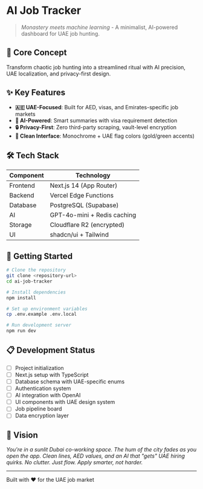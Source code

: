 # AI Job Tracker

> *Monastery meets machine learning* - A minimalist, AI-powered dashboard for UAE job hunting.

## 🎯 Core Concept

Transform chaotic job hunting into a streamlined ritual with AI precision, UAE localization, and privacy-first design.

## ✨ Key Features

- **🇦🇪 UAE-Focused**: Built for AED, visas, and Emirates-specific job markets
- **🤖 AI-Powered**: Smart summaries with visa requirement detection
- **🔒 Privacy-First**: Zero third-party scraping, vault-level encryption
- **📱 Clean Interface**: Monochrome + UAE flag colors (gold/green accents)

## 🛠 Tech Stack

| Component | Technology |
|-----------|------------|
| Frontend | Next.js 14 (App Router) |
| Backend | Vercel Edge Functions |
| Database | PostgreSQL (Supabase) |
| AI | GPT-4o-mini + Redis caching |
| Storage | Cloudflare R2 (encrypted) |
| UI | shadcn/ui + Tailwind |

## 🚀 Getting Started

```bash
# Clone the repository
git clone <repository-url>
cd ai-job-tracker

# Install dependencies
npm install

# Set up environment variables
cp .env.example .env.local

# Run development server
npm run dev
```

## 📋 Development Status

- [ ] Project initialization
- [ ] Next.js setup with TypeScript
- [ ] Database schema with UAE-specific enums
- [ ] Authentication system
- [ ] AI integration with OpenAI
- [ ] UI components with UAE design system
- [ ] Job pipeline board
- [ ] Data encryption layer

## 🌟 Vision

*You're in a sunlit Dubai co-working space. The hum of the city fades as you open the app. Clean lines, AED values, and an AI that "gets" UAE hiring quirks. No clutter. Just flow. Apply smarter, not harder.*

---

Built with ❤️ for the UAE job market